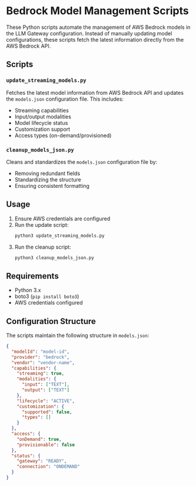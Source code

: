 # Bedrock Model Management Scripts

These Python scripts automate the management of AWS Bedrock models in the LLM Gateway configuration. Instead of manually updating model configurations, these scripts fetch the latest information directly from the AWS Bedrock API.

## Scripts

### `update_streaming_models.py`

Fetches the latest model information from AWS Bedrock API and updates the `models.json` configuration file. This includes:
- Streaming capabilities
- Input/output modalities
- Model lifecycle status
- Customization support
- Access types (on-demand/provisioned)

### `cleanup_models_json.py`

Cleans and standardizes the `models.json` configuration file by:
- Removing redundant fields
- Standardizing the structure
- Ensuring consistent formatting

## Usage

1. Ensure AWS credentials are configured
2. Run the update script:
   ```bash
   python3 update_streaming_models.py
   ```
3. Run the cleanup script:
   ```bash
   python3 cleanup_models_json.py
   ```

## Requirements

- Python 3.x
- boto3 (`pip install boto3`)
- AWS credentials configured

## Configuration Structure

The scripts maintain the following structure in `models.json`:

```json
{
  "modelId": "model-id",
  "provider": "bedrock",
  "vendor": "vendor-name",
  "capabilities": {
    "streaming": true,
    "modalities": {
      "input": ["TEXT"],
      "output": ["TEXT"]
    },
    "lifecycle": "ACTIVE",
    "customization": {
      "supported": false,
      "types": []
    }
  },
  "access": {
    "onDemand": true,
    "provisionable": false
  },
  "status": {
    "gateway": "READY",
    "connection": "ONDEMAND"
  }
}
```
